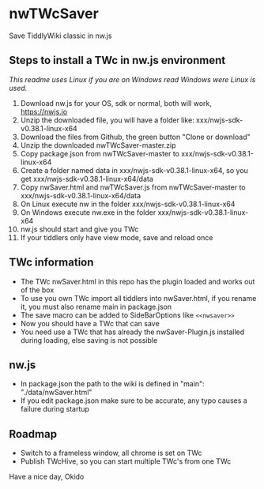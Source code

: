 # nwTWcSaver
Save TiddlyWiki classic in nw.js

## Steps to install a TWc in nw.js environment

*This readme uses Linux if you are on Windows read Windows were Linux is used.*

1. Download nw.js for your OS, sdk or normal, both will work, https://nwjs.io 
2. Unzip the downloaded file, you will have a folder like: xxx/nwjs-sdk-v0.38.1-linux-x64 
3. Download the files from Github, the green button "Clone or download"
4. Unzip the downloaded nwTWcSaver-master.zip 
5. Copy package.json from nwTWcSaver-master to xxx/nwjs-sdk-v0.38.1-linux-x64
6. Create a folder named data in xxx/nwjs-sdk-v0.38.1-linux-x64, so you get xxx/nwjs-sdk-v0.38.1-linux-x64/data
7. Copy nwSaver.html and nwTWcSaver.js from nwTWcSaver-master to xxx/nwjs-sdk-v0.38.1-linux-x64/data
8. On Linux execute nw in the folder xxx/nwjs-sdk-v0.38.1-linux-x64
9. On Windows execute nw.exe in the folder xxx/nwjs-sdk-v0.38.1-linux-x64
10. nw.js should start and give you TWc
11. If your tiddlers only have view mode, save and reload once 

## TWc information
* The TWc nwSaver.html in this repo has the plugin loaded and works out of the box
* To use you own TWc import all tiddlers into nwSaver.html, if you rename it, you must also rename main in package.json
* The save macro can be added to SideBarOptions like ```<<nwsaver>>```
* Now you should have a TWc that can save
* You need use a TWc that has already the nwSaver-Plugin.js installed during loading, else saving is not possible

## nw.js
* In package.json the path to the wiki is defined in "main": "./data/nwSaver.html"
* If you edit package.json make sure to be accurate, any typo causes a failure during startup

## Roadmap
* Switch to a frameless window, all chrome is set on TWc
* Publish TWcHive, so you can start multiple TWc's from one TWc



Have a nice day, Okido

